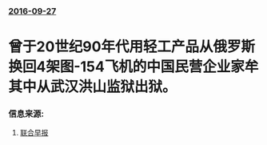 ### [2016-09-27](/news/2016/09/27/index.md)

##### 
# 曾于20世纪90年代用轻工产品从俄罗斯换回4架图-154飞机的中国民营企业家牟其中从武汉洪山监狱出狱。 




### 信息来源:

1. [联合早报](http://www.zaobao.com/realtime/china/story20160927-671210)
